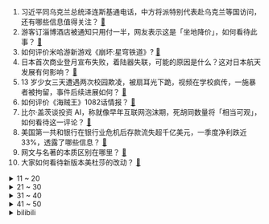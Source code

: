 1. 习近平同乌克兰总统泽连斯基通电话，中方将派特别代表赴乌克兰等国访问，还有哪些信息值得关注？ [:link:](https://www.zhihu.com/question/597927127)
2. 游客订淄博酒店被通知只用付一半，网友表示这是「坐地降价」，如何看待此事？ [:link:](https://www.zhihu.com/question/597865198)
3. 如何评价米哈游新游戏《崩坏:星穹铁道》? [:link:](https://www.zhihu.com/question/597852301)
4. 日本首次商业登月宣布失败，着陆器失联，可能的原因是什么？这对日本航天发展有何影响？ [:link:](https://www.zhihu.com/question/597824643)
5. 13 岁少女三天遭遇两次校园欺凌，被扇耳光下跪，视频在学校疯传，一施暴者被拘留，事件后续进展如何？ [:link:](https://www.zhihu.com/question/597706038)
6. 如何评价《海贼王》1082话情报？ [:link:](https://www.zhihu.com/question/597980389)
7. 比尔·盖茨谈投资 AI，称就像早年互联网泡沫期，死胡同数量将「相当可观」，如何看待这一评论？ [:link:](https://www.zhihu.com/question/597752367)
8. 美国第一共和银行在银行业危机后存款流失超千亿美元，一季度净利跌近 33%，透露了哪些信息？ [:link:](https://www.zhihu.com/question/597756418)
9. 网文与名著的本质区别在哪里？ [:link:](https://www.zhihu.com/question/589065510)
10. 大家如何看待新版本美杜莎的改动？ [:link:](https://www.zhihu.com/question/597439566)
<details>
<summary>11 ~ 20</summary>

11. 有哪些好用的代码生成工具？ [:link:](https://www.zhihu.com/question/27570311)
12. 22-23 赛季英超曼城 4:1 阿森纳，哈兰德破门+ 33球创英超纪录，如何评价这场比赛？ [:link:](https://www.zhihu.com/question/597992254)
13. 微软收购动视暴雪的交易被阻止，动视暴雪美股盘前跳水，将对两家公司带来哪些影响？对游戏行业有何影响？ [:link:](https://www.zhihu.com/question/597926965)
14. 孤女百万遗产遭舅舅私自处置被判返还，舅舅不服上诉，如何从法律角度解读此事？后续判决结果如何？ [:link:](https://www.zhihu.com/question/597637263)
15. 四川一女子喝中药一周发现成分是蟑螂，蟑螂可以入药吗？ [:link:](https://www.zhihu.com/question/597823505)
16. 《灌篮高手》遭遇史上最严重屏摄，目前累计票房破 4 亿，如何看待电影盗摄行为？ [:link:](https://www.zhihu.com/question/597668722)
17. 小区车位紧张，老公外派半年车位空置，好心把地锁免费给楼下新搬来邻居使用，为什么她拒绝宁愿天天找车位？ [:link:](https://www.zhihu.com/question/593971130)
18. 如何看待最近大学生特种兵式旅游？这样的旅行真的有意义吗？ [:link:](https://www.zhihu.com/question/595213451)
19. 为什么说减脂期间多做深蹲比跑步要好？ [:link:](https://www.zhihu.com/question/592065896)
20. 不同时间去存钱，利率可能不同，普通人什么时候存款利率比较高？ [:link:](https://www.zhihu.com/question/597097018)
</details>
<details>
<summary>21 ~ 30</summary>

21. 你突然掉进一个电影里，你希望是哪一部电影？ [:link:](https://www.zhihu.com/question/570331547)
22. 震撼华夏的关羽怎么三次都败给乐进？乐进真的有那么厉害吗？ [:link:](https://www.zhihu.com/question/595683137)
23. 金豆豆为何能受到年轻人的青睐？和其他黄金产品有什么区别？ [:link:](https://www.zhihu.com/question/597788279)
24. 狂轰47+10+8，太阳4-1晋级！布克单场得分王，杜兰特又累坏了，怎么评价这场比赛？ [:link:](https://www.zhihu.com/question/597855210)
25. 存款利率下调，提前还贷和投资黄金是好的选择吗？ [:link:](https://www.zhihu.com/question/597097112)
26. 全球央行和年轻人一起抢黄金，黄金未来走势如何？适合投资吗？ [:link:](https://www.zhihu.com/question/597524574)
27. 你听过最壮志难酬的诗词是什么？ [:link:](https://www.zhihu.com/question/596906631)
28. 22-23赛季 NBA 老鹰险胜凯尔特人，特雷-杨超远三分准绝杀，总分扳为 2:3，如何评价这场比赛？ [:link:](https://www.zhihu.com/question/597814112)
29. 猫明明是很爱搭不理的动物，为什么还会有这么多人喜欢呢？ [:link:](https://www.zhihu.com/question/597024394)
30. 初次DIY电脑时都犯过那些低级错误？ [:link:](https://www.zhihu.com/question/597627441)
</details>
<details>
<summary>31 ~ 40</summary>

31. 李自成能否在京郊以高楼寨模式伏击多尔衮？ [:link:](https://www.zhihu.com/question/597496545)
32. 猫咪的好奇心那么强，为什么却没有成为除人以外最聪明的动物？ [:link:](https://www.zhihu.com/question/596225435)
33. 如何评价《长月烬明》中女主一家的集体叛国行为？ [:link:](https://www.zhihu.com/question/596790155)
34. 出门旅行时住宿有哪些需要注意的「坑」？遇到酒店坐地涨价该怎么办？住酒店时安全、隐私等方面应该如何防护？ [:link:](https://www.zhihu.com/question/597945755)
35. 为啥读繁体竖排字的书时常憋闷，喘不过气? [:link:](https://www.zhihu.com/question/596102439)
36. 多地「尝鲜」用数字人民币发工资，领取数字人民币工资是种什么体验？有何不同？ [:link:](https://www.zhihu.com/question/597621669)
37. 欧拉公式 V-E+F=2 在实际几何解题中有何作用？ [:link:](https://www.zhihu.com/question/20850038)
38. 梅德韦杰夫警告「若 G7 禁止对俄出口，俄将终止『黑海谷物倡议』」，此举将产生哪些影响？ [:link:](https://www.zhihu.com/question/597473166)
39. 你是否有过旅行中被「坑」的经历，有哪些经验分享？ [:link:](https://www.zhihu.com/question/597948780)
40. 自己喜欢的男生瞧不上自己，喜欢自己的自己又看不上，难道我真的要成为大龄剩女了吗? [:link:](https://www.zhihu.com/question/596417865)
</details>
<details>
<summary>41 ~ 50</summary>

41. 大家的脸比较黑黄的时候，都用什么美白产品？ [:link:](https://www.zhihu.com/question/593530293)
42. 很想知道到底是能力重要还是学历重要？ [:link:](https://www.zhihu.com/question/597452285)
43. 你家宠物有「用了一年以上」的用品吗？ [:link:](https://www.zhihu.com/question/596735759)
44. 癌细胞爱吃什么？人类能通过“饿死”癌细胞来击破癌症吗？ [:link:](https://www.zhihu.com/question/456458979)
45. 外交部表示「已落实丫丫回国运输方案及航线」，哪些信息值得关注？同其他国家开展大熊猫合作需注意哪些问题？ [:link:](https://www.zhihu.com/question/597877770)
46. 电视剧《漫长的季节》第 7 集拍得怎么样？其中有哪些值得关注的剧情点？ [:link:](https://www.zhihu.com/question/597904170)
47. 如何看待跑半马的时候很多人都是在后半程走一段跑一段？如何树立良好的参赛心态？ [:link:](https://www.zhihu.com/question/597219820)
48. 官方表示「个别地区疫情有小幅上升的迹象」，是否会对五一出行造成影响？假期出行要注意哪些防护事项？ [:link:](https://www.zhihu.com/question/597886149)
49. 有什么好吃又实惠的办公室零食推荐？ [:link:](https://www.zhihu.com/question/596668717)
50. 孩子非要吃路边摊，怎么解释最好不吃? [:link:](https://www.zhihu.com/question/587272215)
</details><details>
<summary>bilibili</summary>

1. 《崩坏：星穹铁道》OP：「星间旅行」 [:link:](//www.bilibili.com/video/BV1rh4y1n77f)
2. 【亮记生物鉴定】网络热传生物鉴定48 [:link:](//www.bilibili.com/video/BV1Xh411j7yC)
3. SEVENTEEN 'Super' Official MV [:link:](//www.bilibili.com/video/BV1dg4y1j7Eg)
4. 意大利新现实主义巅峰！穷过的人才懂！【25格】《偷自行车的人》 [:link:](//www.bilibili.com/video/BV1nP411U7ba)
5. 眼“色”游戏（押韵版） [:link:](//www.bilibili.com/video/BV17P411U7tp)
6. 中国人的油纸伞撑的不是雨，撑的是五千年的文化自信！ [:link:](//www.bilibili.com/video/BV1Jh411778A)
7. 猫德学院招生季：一窝四只抓了七只 [:link:](//www.bilibili.com/video/BV14P411U7sn)
8. 《原神》白术角色PV——「良方难觅」 [:link:](//www.bilibili.com/video/BV1oX4y1B76Y)
9. 会画画的“牌佬”有多恐怖？【游戏王】 [:link:](//www.bilibili.com/video/BV1Y14y1f7qw)
10. 找五个导游 一起讲解 [:link:](//www.bilibili.com/video/BV1xT411H7b1)
<details>
<summary>11 ~ 20</summary>

11. 【星穹铁道】超详细体力规划攻略！萌新入坑必备！ [:link:](//www.bilibili.com/video/BV1Zz4y1a7jg)
12. 当你想找出广东人！ [:link:](//www.bilibili.com/video/BV1fP411m7wu)
13. 这次我有点悬浮了… 很多粉丝让我来了解徐州烧烤！从车站到市场再到烧烤咱们一起来看看我为什么会悬浮吧！ [:link:](//www.bilibili.com/video/BV17g4y177a7)
14. 当网友问韩男会不会容貌焦虑？百万粉达成读评问答 [:link:](//www.bilibili.com/video/BV1vM411V7Xo)
15. 买到平价破烂！！ [:link:](//www.bilibili.com/video/BV1614y1f7ru)
16. 【星穹铁道】最新免费星琼！开服后新增，1620星琼千万别忘了领 [:link:](//www.bilibili.com/video/BV1Lo4y1L7CW)
17. 我给这部电影打了满分，它的治愈力量直冲人的天灵盖 [:link:](//www.bilibili.com/video/BV1og4y1j7ke)
18. “天使”的一通电话，保住了他的天使 [:link:](//www.bilibili.com/video/BV1Bs4y1d7x1)
19. 她花30元， 给自己准备了一张遗照 [:link:](//www.bilibili.com/video/BV14a4y1P7Nj)
20. 随便剪剪系列 [:link:](//www.bilibili.com/video/BV17k4y1J79D)
</details>
<details>
<summary>21 ~ 30</summary>

21. 我与山区37名小学生一起造了辆火星车！ [:link:](//www.bilibili.com/video/BV1dh411j7iP)
22. 2023明日方舟四周年生日创作派对「寻宝！萨尔贡奇旅」 [:link:](//www.bilibili.com/video/BV1H14y1f7Mx)
23. 求婚计划被女朋友发现后... [:link:](//www.bilibili.com/video/BV1ho4y1L7NH)
24. “高手的创作往往体现在简单的旋律‘’ [:link:](//www.bilibili.com/video/BV1io4y157Vj)
25. 不看后悔！抚顺专门做下三路的饭店，各种狠货齐聚一堂！这饭店就离谱！ [:link:](//www.bilibili.com/video/BV1CM4y1a7QH)
26. 【花小烙】蜜蜂蜇人的毒针其实是它的生殖器官 [:link:](//www.bilibili.com/video/BV1HL411Y7nM)
27. 八爪鱼，全款拿下 [:link:](//www.bilibili.com/video/BV1Mv4y1J7Ba)
28. 这家店发钱了！90秒吃一个汉堡奖金1580元！真想天天来 [:link:](//www.bilibili.com/video/BV1AV4y1Z77Y)
29. 太不内心了 [:link:](//www.bilibili.com/video/BV1do4y157GE)
30. 帅小伙花500元买了个牛头，直接下锅卤，比牛肉还好吃！ [:link:](//www.bilibili.com/video/BV1mV4y1R7JR)
</details>
<details>
<summary>31 ~ 40</summary>

31. 心理学满级小孩 [:link:](//www.bilibili.com/video/BV1PV4y1Z7j7)
32. 那些不听话的女孩，最后都怎么样了 [:link:](//www.bilibili.com/video/BV1q14y1f7LM)
33. 印度留学生活：印度大学的宿舍怎么样？ [:link:](//www.bilibili.com/video/BV19m4y127S6)
34. 骑行穿越柴达木盆地，几十公里没有人烟，为躲避狂风借宿路边工地 [:link:](//www.bilibili.com/video/BV1gM41157Tz)
35. 绝大多数人一生也走不完的路，国之大道，收藏下来，万一有一天可以出发呢？ [:link:](//www.bilibili.com/video/BV1ZM411V7Xb)
36. 真挚动人！孩子们的朗诵让人热泪盈眶 [:link:](//www.bilibili.com/video/BV1mV4y1R79L)
37. 让世界感受痛苦！史上最长·佩恩·六道[漂泊浪客]技能全爆料 [:link:](//www.bilibili.com/video/BV1Cc411J7pu)
38. 耶！发车！ [:link:](//www.bilibili.com/video/BV16V4y1R7a5)
39. 【中字】[MV] SEVENTEEN - Super(孙悟空) 零站 [:link:](//www.bilibili.com/video/BV1LT411H7vi)
40. 飞机上还能这么high？！ [:link:](//www.bilibili.com/video/BV1gT411H7RT)
</details>
<details>
<summary>41 ~ 50</summary>

41. 【淮秀帮】用天欢视角看《长月烬明》！ [:link:](//www.bilibili.com/video/BV1h24y1F73b)
42. 超燃国风Super中文版！当我用大圣的故事进行二创填词——“心中赤忱灵山自会有”【SEVENTEEN】 [:link:](//www.bilibili.com/video/BV1qM4y1a7Gq)
43. 永远不要低估路边摊的实力！ [:link:](//www.bilibili.com/video/BV1uz4y1Y7A5)
44. 挑战！退役特种兵化妆成坏人，去缅北金三角湄公河会发生什么事！肌肉能否给我带来安全感！ [:link:](//www.bilibili.com/video/BV1b14y1f7HL)
45. 男人减速带之强迫症工人 [:link:](//www.bilibili.com/video/BV1Es4y1A72v)
46. “正 月 十 八 ，宜 喜 丧 ” | 长月烬明 | 《囍》 [:link:](//www.bilibili.com/video/BV1ao4y1L779)
47. 不要温和的走进那个良夜，现实没有重来的机会 [:link:](//www.bilibili.com/video/BV1eh4y1n77n)
48. 科幻修仙！人均爆星？星穹铁道世界观&剧情设定入门指南！ [:link:](//www.bilibili.com/video/BV1do4y1b7Gc)
49. 太好听了！许嵩、郎朗合作歌曲《心有所向》 [:link:](//www.bilibili.com/video/BV17X4y1m786)
50. 4月20日，“中国龙芯之母”黄令仪逝世，享年86 岁 [:link:](//www.bilibili.com/video/BV15M4y187qM)
</details>
<details>
<summary>51 ~ 60</summary>

51. 后青年时代，愿我们从未改变 [:link:](//www.bilibili.com/video/BV1G24y1F7bM)
52. 挑战第一次给直男搭档化妆！再去吃南京人童年的鸭血粉丝汤【还愿挑战ep06- 叶新小吃】 [:link:](//www.bilibili.com/video/BV1sM41157Xr)
53. 【老奇】人类最恐怖疾病史：四千年了，我们还能战胜癌症吗？ [:link:](//www.bilibili.com/video/BV1xs4y197en)
54. 2000年前的动漫歌曲人气排行榜TOP100！！【2023年最新】 [:link:](//www.bilibili.com/video/BV1fo4y1b7Rr)
55. 【OC/动画手书】-ʜєʟʟɵ! [:link:](//www.bilibili.com/video/BV18m4y1y7Fx)
56. 第三季回归！各位久等了！经典网剧《灵魂摆渡》第二十一回《除夕》 [:link:](//www.bilibili.com/video/BV1mg4y177bQ)
57. 【ssss古立特吐槽】答应我想要在萝卜番里面看谈恋爱的请划走 [:link:](//www.bilibili.com/video/BV1TV4y1Z7vw)
58. 一键35634伤害！LOL位面数值大崩坏！这就是百倍界王拳？！【有点骚东西】 [:link:](//www.bilibili.com/video/BV1qm4y1y7KX)
59. 盘点经典影视剧最强嘴替角色！看完以后真的爽啊~ [:link:](//www.bilibili.com/video/BV1Bo4y1b7V3)
60. 【崩坏星穹铁道入坑指南】第四期：五星角色强度测评，景元/希儿/常驻七雄/卡夫卡银狼罗刹，三测全部能使用的五星角色全面介绍 [:link:](//www.bilibili.com/video/BV1TL411Y7jD)
</details>
<details>
<summary>61 ~ 70</summary>

61. 《未定事件簿》「澄夏海语」活动PV：澄海浪涌 情满至夏 [:link:](//www.bilibili.com/video/BV15c411J7Uu)
62. 这是我见过最丑的螃蟹，跟礁石一样，用我秘制蒜蓉酱会会它 [:link:](//www.bilibili.com/video/BV1eP411m7Gz)
63. 化学老师制毒，挂科学生贩卖？《绝命毒师》第1期解读，启程阿尔伯克基（含彩蛋、色彩、音乐、镜头解析）【墨菲】 [:link:](//www.bilibili.com/video/BV1Nh41177Z2)
64. 这是吃哪个的问题吗？ [:link:](//www.bilibili.com/video/BV1ah4y1n7by)
65. 原来大长腿是这样伸懒腰的！ [:link:](//www.bilibili.com/video/BV1ps4y197WR)
66. 社恐踢馆 [:link:](//www.bilibili.com/video/BV1bs4y1c7bM)
67. 到拉萨了 [:link:](//www.bilibili.com/video/BV1Xg4y177Mv)
68. 吃个街头烧烤并回复一下为啥没更新的问题 [:link:](//www.bilibili.com/video/BV1Do4y1b7Ed)
69. 请大家以理性的角度看待这部短片！ [:link:](//www.bilibili.com/video/BV1Wg4y177Y3)
70. 草原上的软石头不要捡，因为你不知道它究竟是什么…… [:link:](//www.bilibili.com/video/BV18o4y1574c)
</details>
<details>
<summary>71 ~ 80</summary>

71. 猫 猫 祟 祟 [:link:](//www.bilibili.com/video/BV1fm4y1y7z1)
72. 回答外国人对中国的疑问，这都是啥问题啊…？ [:link:](//www.bilibili.com/video/BV1SL411Y7Yy)
73. 解锁npc [:link:](//www.bilibili.com/video/BV1qP411U7d9)
74. 踏遍云南也要找到你 [:link:](//www.bilibili.com/video/BV19v4y1E7q9)
75. 【吸奇侠】美国黑手党如何打开古巴大门？无限反转、真实教父 [:link:](//www.bilibili.com/video/BV1BM4y1a71G)
76. 就你小子有替身是吧！！？【这个忍者超强却过分慎重】第四集 [:link:](//www.bilibili.com/video/BV1NX4y1z7Ak)
77. 《一虎杀二羊》 [:link:](//www.bilibili.com/video/BV1AT411H7rC)
78. 注意，千万不要眨眼！ [:link:](//www.bilibili.com/video/BV1vg4y1j7mK)
79. 在海拔3600的山上用十二前爸爸8000块买的dv吸了三瓶氧录下了这段舞蹈，你们觉得怎么样 [:link:](//www.bilibili.com/video/BV1cg4y177s2)
80. 可 是 雪 啊 ，飘 进 双 眼 [:link:](//www.bilibili.com/video/BV1Qc411J7Tn)
</details>
<details>
<summary>81 ~ 90</summary>

81. 【普罗米修斯】无线充电，再问宕机 [:link:](//www.bilibili.com/video/BV15M4y187hC)
82. 高手对话，往往只有几秒钟反应时间，张仲平整合资源的时候，让三方都非常体面，说的话也是天衣无缝。#为人处世 # [:link:](//www.bilibili.com/video/BV1za4y1P7vq)
83. 下次想让猩姐带你看哪个学校的宿舍？ [:link:](//www.bilibili.com/video/BV1vM41157Z8)
84. 以防万一你还没看过Happy猫原版视频 [:link:](//www.bilibili.com/video/BV1po4y1L7sf)
85. 什么吃的需要拖把做？！ [:link:](//www.bilibili.com/video/BV1Ho4y1L7Q6)
86. 你小子，可真是什么都敢往里加呀！ [:link:](//www.bilibili.com/video/BV1PX4y1z79y)
87. 《东北老铁赶往淄博前线支援烤串》 [:link:](//www.bilibili.com/video/BV11h4y1p74W)
88. 肉肉大搜索直播带货的“69块9冷吃毛肚”到底味道怎样？ [:link:](//www.bilibili.com/video/BV1am4y1y71c)
89. 画了美女(男)还配了动画🦋 [:link:](//www.bilibili.com/video/BV1VL411Y7ip)
90. 时隔一年半，Mavic3系列的毕业作品来了！大疆Mavic3 Pro上手 [:link:](//www.bilibili.com/video/BV1Eg4y1L79p)
</details>
<details>
<summary>91 ~ 100</summary>

91. 恭喜国产剧正式进入无爱无情模式！以《长月烬明》为代表！ [:link:](//www.bilibili.com/video/BV1rh4y1p7wf)
92. 阿曼达的冒险完整版！看完所有的恐怖录像我惊呆了！！ [:link:](//www.bilibili.com/video/BV1HT411H7sH)
93. “很奇怪，我发现这头大象是没有脸的” [:link:](//www.bilibili.com/video/BV1Yc411H7Ay)
94. 喜欢河里滑的没有坏人，河门 4K [:link:](//www.bilibili.com/video/BV1dh411E78M)
95. 【罗肖尼】如何永远学会一个单词？ [:link:](//www.bilibili.com/video/BV1ns4y1A7fj)
96. “这 是 一 场 让 所 有 玩 家 「抓狂」的 直 播” [:link:](//www.bilibili.com/video/BV1W14y1f7st)
97. 床太大？还是他太小？ [:link:](//www.bilibili.com/video/BV1yX4y1B7nS)
98. 全世界唯一确定性别的母斑鳖死亡，西游记老鳖原型灭绝进入倒计时 [:link:](//www.bilibili.com/video/BV1hL411Y7nj)
99. 内娱的选秀时代以他来结束｜刘宇 [:link:](//www.bilibili.com/video/BV1Ws4y1c7T8)
100. 【Jonna Jinton】平衡石头的艺术 [:link:](//www.bilibili.com/video/BV1Ga4y1P7kp)
</details></details>